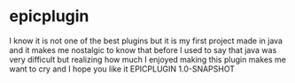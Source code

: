 # epicplugin

I know it is not one of the best plugins but it is my first project made in java and it makes me nostalgic to know that before I used to say that java was very difficult but realizing how much I enjoyed making this plugin makes me want to cry and I hope you like it EPICPLUGIN 1.0-SNAPSHOT
